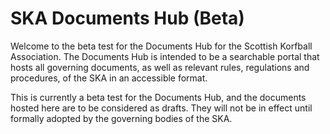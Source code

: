 # SKA Documents Hub (Beta)

Welcome to the beta test for the Documents Hub for the Scottish Korfball Association.
The Documents Hub is intended to be a searchable portal that hosts all governing documents, as well as relevant rules, regulations and procedures, of the SKA in an accessible format.

This is currently a beta test for the Documents Hub, and the documents hosted here are to be considered as drafts.
They will not be in effect until formally adopted by the governing bodies of the SKA.
